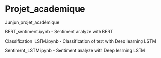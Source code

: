 # Projet_academique
Junjun_projet_académique

BERT_sentiment.ipynb - Sentiment analyze with BERT

Classification_LSTM.ipynb - Classification of text with Deep learning LSTM

Sentiment_LSTM.ipynb - Sentiment analyze with Deep learning LSTM
